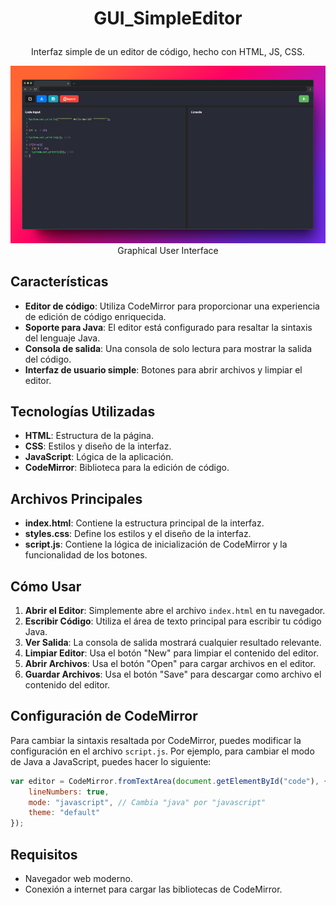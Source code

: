 # <p align="center"> GUI_SimpleEditor </p>

<p align="center">
    Interfaz simple de un editor de código, hecho con HTML, JS, CSS.
</p>

<p align="center">
    <img src="imgs/GUI.jpg" width="auto">
    <br>
    <text> Graphical User Interface </text>
</p>

## Características

- **Editor de código**: Utiliza CodeMirror para proporcionar una experiencia de edición de código enriquecida.
- **Soporte para Java**: El editor está configurado para resaltar la sintaxis del lenguaje Java.
- **Consola de salida**: Una consola de solo lectura para mostrar la salida del código.
- **Interfaz de usuario simple**: Botones para abrir archivos y limpiar el editor.

## Tecnologías Utilizadas

- **HTML**: Estructura de la página.
- **CSS**: Estilos y diseño de la interfaz.
- **JavaScript**: Lógica de la aplicación.
- **CodeMirror**: Biblioteca para la edición de código.


## Archivos Principales

- **index.html**: Contiene la estructura principal de la interfaz.
- **styles.css**: Define los estilos y el diseño de la interfaz.
- **script.js**: Contiene la lógica de inicialización de CodeMirror y la funcionalidad de los botones.

## Cómo Usar

1. **Abrir el Editor**: Simplemente abre el archivo `index.html` en tu navegador.
2. **Escribir Código**: Utiliza el área de texto principal para escribir tu código Java.
3. **Ver Salida**: La consola de salida mostrará cualquier resultado relevante.
4. **Limpiar Editor**: Usa el botón "New" para limpiar el contenido del editor.
5. **Abrir Archivos**: Usa el botón "Open" para cargar archivos en el editor.
6. **Guardar Archivos**: Usa el botón "Save" para descargar como archivo el contenido del editor.

## Configuración de CodeMirror

Para cambiar la sintaxis resaltada por CodeMirror, puedes modificar la configuración en el archivo `script.js`. Por ejemplo, para cambiar el modo de Java a JavaScript, puedes hacer lo siguiente:

```javascript
var editor = CodeMirror.fromTextArea(document.getElementById("code"), {
    lineNumbers: true,
    mode: "javascript", // Cambia "java" por "javascript"
    theme: "default"
});
```

## Requisitos

- Navegador web moderno.
- Conexión a internet para cargar las bibliotecas de CodeMirror.
